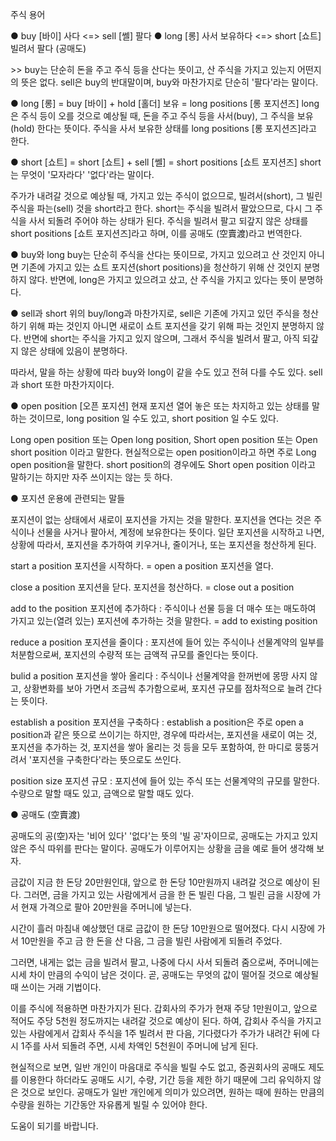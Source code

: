 주식 용어



● buy [바이] 사다 <=> sell [쎌] 팔다
● long [롱] 사서 보유하다 <=> short [쇼트] 빌려서 팔다 (공매도)

\>> buy는 단순히 돈을 주고 주식 등을 산다는 뜻이고, 산 주식을 가지고 있는지 어떤지의 뜻은 없다. sell은 buy의 반대말이며, buy와 마찬가지로 단순히 '팔다'라는 말이다.

● long [롱] = buy [바이] + hold [홀더] 보유 = long positions [롱 포지션즈]
long은 주식 등이 오를 것으로 예상될 때, 돈을 주고 주식 등을 사서(buy), 그 주식을 보유(hold) 한다는 뜻이다. 주식을 사서 보유한 상태를 long positions [롱 포지션즈]라고 한다.

● short [쇼트] = short [쇼트] + sell [쎌] = short positions [쇼트 포지션즈]
short는 무엇이 '모자라다' '없다'라는 말이다.

주가가 내려갈 것으로 예상될 때, 가지고 있는 주식이 없으므로, 빌려서(short), 그 빌린 주식을 파는(sell) 것을 short라고 한다. short는 주식을 빌려서 팔았으므로, 다시 그 주식을 사서 되돌려 주어야 하는 상태가 된다. 주식을 빌려서 팔고 되갚지 않은 상태를 short positions [쇼트 포지션즈]라고 하며, 이를 공매도 (空賣渡)라고 번역한다.

● buy와 long
buy는 단순히 주식을 산다는 뜻이므로, 가지고 있으려고 산 것인지 아니면 기존에 가지고 있는 쇼트 포지션(short positions)을 청산하기 위해 산 것인지 분명하지 않다. 반면에, long은 가지고 있으려고 샀고, 산 주식을 가지고 있다는 뜻이 분명하다.

● sell과 short
위의 buy/long과 마찬가지로, sell은 기존에 가지고 있던 주식을 청산하기 위해 파는 것인지 아니면 새로이 쇼트 포지션을 갖기 위해 파는 것인지 분명하지 않다. 반면에 short는 주식을 가지고 있지 않으며, 그래서 주식을 빌려서 팔고, 아직 되갚지 않은 상태에 있음이 분명하다.

따라서, 말을 하는 상황에 따라 buy와 long이 같을 수도 있고 전혀 다를 수도 있다. sell과 short 또한 마찬가지이다.

● open position [오픈 포지션] 현재 포지션
열어 놓은 또는 차지하고 있는 상태를 말하는 것이므로, long position 일 수도 있고, short position 일 수도 있다.

Long open position 또는 Open long position, Short open position 또는 Open short position 이라고 말한다. 현실적으로는 open position이라고 하면 주로 Long open position을 말한다. short position의 경우에도 Short open position 이라고 말하기는 하지만 자주 쓰이지는 않는 듯 하다.


● 포지션 운용에 관련되는 말들

포지션이 없는 상태에서 새로이 포지션을 가지는 것을 말한다.
포지션을 연다는 것은 주식이나 선물을 사거나 팔아서, 계정에 보유한다는 뜻이다. 일단 포지션을 시작하고 나면, 상황에 따라서, 포지션을 추가하여 키우거나, 줄이거나, 또는 포지션을 청산하게 된다.

start a position 포지션을 시작하다.
= open a position 포지션을 열다.

close a position 포지션을 닫다. 포지션을 청산하다.
= close out a position

add to the position 포지션에 추가하다 : 주식이나 선물 등을 더 매수 또는 매도하여 가지고 있는(열려 있는) 포지션에 추가하는 것을 말한다.
= add to existing position

reduce a position 포지션을 줄이다 : 포지션에 들어 있는 주식이나 선물계약의 일부를 처분함으로써, 포지션의 수량적 또는 금액적 규모를 줄인다는 뜻이다.

bulid a position 포지션을 쌓아 올리다 : 주식이나 선물계약을 한꺼번에 몽땅 사지 않고, 상황변화를 보아 가면서 조금씩 추가함으로써, 포지션 규모를 점차적으로 늘려 간다는 뜻이다.

establish a position 포지션을 구축하다 : establish a position은 주로 open a position과 같은 뜻으로 쓰이기는 하지만, 경우에 따라서는, 포지션을 새로이 여는 것, 포지션을 추가하는 것, 포지션을 쌓아 올리는 것 등을 모두 포함하여, 한 마디로 뭉뚱거려서 '포지션을 구축한다'라는 뜻으로도 쓰인다. 

position size 포지션 규모 : 포지션에 들어 있는 주식 또는 선물계약의 규모를 말한다. 수량으로 말할 때도 있고, 금액으로 말할 때도 있다.


● 공매도 (空賣渡)

공매도의 공(空)자는 '비어 있다' '없다'는 뜻의 '빌 공'자이므로, 공매도는 가지고 있지 않은 주식 따위를 판다는 말이다. 공매도가 이루어지는 상황을 금을 예로 들어 생각해 보자.

금값이 지금 한 돈당 20만원인대, 앞으로 한 돈당 10만원까지 내려갈 것으로 예상이 된다. 그러면, 금을 가지고 있는 사람에게서 금을 한 돈 빌린 다음, 그 빌린 금을 시장에 가서 현재 가격으로 팔아 20만원을 주머니에 넣는다.

시간이 흘러 마침내 예상했던 대로 금값이 한 돈당 10만원으로 떨어졌다. 다시 시장에 가서 10만원을 주고 금 한 돈을 산 다음, 그 금을 빌린 사람에게 되돌려 주었다.

그러면, 내게는 없는 금을 빌려서 팔고, 나중에 다시 사서 되돌려 줌으로써, 주머니에는 시세 차이 만큼의 수익이 남은 것이다. 곧, 공매도는 무엇의 값이 떨어질 것으로 예상될 때 쓰이는 거래 기법이다.



이를 주식에 적용하면 마찬가지가 된다.
갑회사의 주가가 현재 주당 1만원이고, 앞으로 적어도 주당 5천원 정도까지는 내려갈 것으로 예상이 된다. 하여, 갑회사 주식을 가지고 있는 사람에게서 갑회사 주식을 1주 빌려서 판 다음, 기다렸다가 주가가 내려간 뒤에 다시 1주를 사서 되돌려 주면, 시세 차액인 5천원이 주머니에 남게 된다.

현실적으로 보면, 일반 개인이 마음대로 주식을 빌릴 수도 없고, 증권회사의 공매도 제도를 이용한다 하더라도 공매도 시기, 수량, 기간 등을 제한 하기 때문에 그리 유익하지 않은 것으로 보인다. 공매도가 일반 개인에게 의미가 있으려면, 원하는 때에 원하는 만큼의 수량을 원하는 기간동안 자유롭게 빌릴 수 있어야 한다.


도움이 되기를 바랍니다.